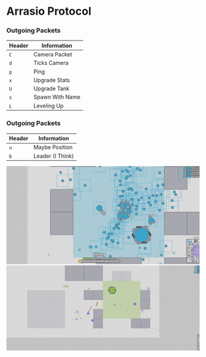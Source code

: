# Arrasio Protocol
### Outgoing Packets
| Header  | Information       |
|---------|-------------------|
| `C`     | Camera Packet     |
| `d`     | Ticks Camera      |
| `p`     | Ping              |
| `x`     | Upgrade Stats     |
| `U`     | Upgrade Tank      |
| `s`     | Spawn With Name   |
| `L`     | Leveling Up       |

### Outgoing Packets
| Header  | Information       |
|---------|-------------------|
| `u`     | Maybe Position    |
| `b`     | Leader (I Think)  |

![Bots](pictures/bots.PNG)
![FOV](pictures/fov.PNG)
